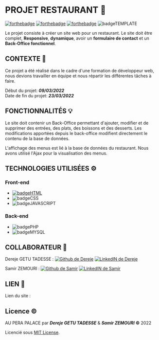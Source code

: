 ﻿# PROJET RESTAURANT :hamburger:
[![forthebadge](https://forthebadge.com/images/badges/built-with-love.svg)](https://forthebadge.com) [![forthebadge](https://forthebadge.com/images/badges/gluten-free.svg)](https://forthebadge.com) [ ![forthebadge](https://forthebadge.com/images/badges/powered-by-black-magic.svg)](https://forthebadge.com)
![badgeTEMPLATE](https://samirz.promo-106.codeur.online/images/made-with-template.svg)


Le projet consiste à créer un site web pour un restaurant. Le site doit être complet, **Responsive**, **dynamique**, avoir un **formulaire de contact** et un **Back-Office fonctionnel**.



## CONTEXTE :memo:

Ce projet a été réalisé dans le cadre d'une formation de développeur web, nous devions travailler en équipe et nous répartir les différentes tâches à faire.

Début du projet: ***09/03/2022***  
Date de fin du projet: ***23/03/2022***


## FONCTIONNALITÉS :bulb:

Le site doit contenir un Back-Office permettant d'ajouter, modifier et de supprimer des entrées, des plats, des boissons et des desserts. Les modifications apportées depuis le back-office modifient directement le contenu de la base de données.

L'affichage des menus est lié à la base de données du restaurant. Nous avons utilisé l'Ajax pour la visualisation des menus.


## TECHNOLOGIES UTILISÉES :gear:

### Front-end
+ [![badgeHTML](https://img.shields.io/badge/HTML5-E34F26?style=for-the-badge&logo=html5&logoColor=white)](https://dev.to/envoy_/150-badges-for-github-pnk)
+ ![badgeCSS](https://img.shields.io/badge/CSS3-1572B6?style=for-the-badge&logo=css3&logoColor=white)
+ ![badgeJAVASCRIPT](https://img.shields.io/badge/JavaScript-F7DF1E?style=for-the-badge&logo=javascript&logoColor=black)

### Back-end
+ ![badgePHP](https://img.shields.io/badge/PHP-777BB4?style=for-the-badge&logo=php&logoColor=white)
+ ![badgeMYSQL](https://img.shields.io/badge/MySQL-00000F?style=for-the-badge&logo=mysql&logoColor=white)

## COLLABORATEUR :handshake:
Dereje  GETU TADESSE : [ ![Github de Dereje](https://img.shields.io/badge/GitHub-100000?style=for-the-badge&logo=github&logoColor=white)](https://github.com/Dereje-getu-tadesse-10) [![LinkedIN de Dereje](https://img.shields.io/badge/LinkedIn-0077B5?style=for-the-badge&logo=linkedin&logoColor=white)](https://www.linkedin.com/in/dereje-getu-tadesse-1158a9214/)

Samir ZEMOURI : [     ![Github de Samir](https://img.shields.io/badge/GitHub-100000?style=for-the-badge&logo=github&logoColor=white)](https://github.com/SamirZemouri) [![LinkedIN de Samir](https://img.shields.io/badge/LinkedIn-0077B5?style=for-the-badge&logo=linkedin&logoColor=white)
](https://www.linkedin.com/in/samirzemouri/)

## LIEN :link:
Lien du site : 

## Licence :copyright:
AU PERA PALACE par ***Dereje GETU TADESSE*** & ***Samir ZEMOURI*** **&copy;** 2022

Licencié sous [MIT License](LICENCE.md).







